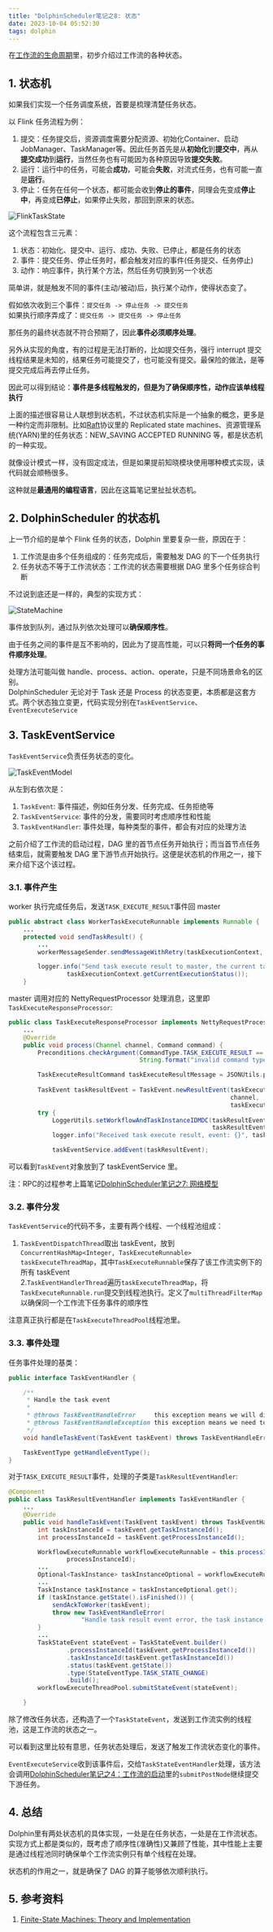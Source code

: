 ```yaml
---
title: "DolphinScheduler笔记之8: 状态"
date: 2023-10-04 05:52:30
tags: dolphin
---
```


在[工作流的生命周期](https://izualzhy.cn/ds-process-lifecycle)里，初步介绍过工作流的各种状态。

## 1. 状态机

如果我们实现一个任务调度系统，首要是梳理清楚任务状态。

以 Flink 任务流程为例：

1. 提交：任务提交后，资源调度需要分配资源、初始化Container、启动JobManager、TaskManager等。因此任务首先是从**初始化**到**提交中**，再从**提交成功**到**运行**，当然任务也有可能因为各种原因导致**提交失败**。   
2. 运行：运行中的任务，可能会**成功**，可能会**失败**，对流式任务，也有可能一直是**运行**。   
3. 停止：任务在任何一个状态，都可能会收到**停止的事件**，同理会先变成**停止中**，再变成**已停止**，如果停止失败，那回到原来的状态。    

![FlinkTaskState](/assets/images/dolphin/dolphin/flink-task-state.png)

这个流程包含三元素：  
1. 状态：初始化、提交中、运行、成功、失败、已停止，都是任务的状态   
2. 事件：提交任务、停止任务时，都会触发对应的事件(任务提交、任务停止)   
3. 动作：响应事件，执行某个方法，然后任务切换到另一个状态   

简单讲，就是触发不同的事件(主动/被动)后，执行某个动作，使得状态变了。  

假如依次收到三个事件：`提交任务 -> 停止任务 -> 提交任务`   
如果执行顺序弄成了：`提交任务 -> 提交任务 -> 停止任务`     

那任务的最终状态就不符合预期了，因此**事件必须顺序处理**。   

另外从实现的角度，有的过程是无法打断的，比如提交任务，强行 interrupt 提交线程结果是未知的，结果任务可能提交了，也可能没有提交。最保险的做法，是等提交完成后再去停止任务。

因此可以得到结论：**事件是多线程触发的，但是为了确保顺序性，动作应该单线程执行**   

上面的描述很容易让人联想到状态机，不过状态机实际是一个抽象的概念，更多是一种约定而非限制。比如[Raft](https://izualzhy.cn/notes-on-raft)协议里的 Replicated state machines、资源管理系统(YARN)里的任务状态：NEW_SAVING ACCEPTED RUNNING 等，都是状态机的一种实现。  

就像设计模式一样，没有固定成法，但是如果提前知晓模块使用哪种模式实现，读代码就会顺畅很多。  

这种就是**最通用的编程语言**，因此在这篇笔记里扯扯状态机。

## 2. DolphinScheduler 的状态机

上一节介绍的是单个 Flink 任务的状态，Dolphin 里要复杂一些，原因在于：   
1. 工作流是由多个任务组成的：任务完成后，需要触发 DAG 的下一个任务执行   
2. 任务状态不等于工作流状态：工作流的状态需要根据 DAG 里多个任务综合判断    

不过说到底还是一样的，典型的实现方式：   

![StateMachine](/assets/images/dolphin/dolphin/state-machine.png)

事件放到队列，通过队列依次处理可以**确保顺序性**。

由于任务之间的事件是互不影响的，因此为了提高性能，可以只**将同一个任务的事件顺序处理**。   

处理方法可能叫做 handle、process、action、operate，只是不同场景命名的区别。    
DolphinScheduler 无论对于 Task 还是 Process 的状态变更，本质都是这套方式。两个状态独立变更，代码实现分别在`TaskEventService`、`EventExecuteService`    

## 3. TaskEventService

`TaskEventService`负责任务状态的变化。

![TaskEventModel](/assets/images/dolphin/dolphin/task-event-model.png)

从左到右依次是：  
1. `TaskEvent`: 事件描述，例如任务分发、任务完成、任务拒绝等       
2. `TaskEventService`: 事件的分发，需要同时考虑顺序性和性能   
3. `TaskEventHandler`: 事件处理，每种类型的事件，都会有对应的处理方法     

之前介绍了工作流的启动过程，DAG 里的首节点任务开始执行；而当首节点任务结束后，就需要触发 DAG 里下游节点开始执行。这便是状态机的作用之一，接下来介绍下这个该过程。    

### 3.1. 事件产生   

worker 执行完成任务后，发送`TASK_EXECUTE_RESULT`事件回 master

```java
public abstract class WorkerTaskExecuteRunnable implements Runnable {
	...
    protected void sendTaskResult() {
        ...
        workerMessageSender.sendMessageWithRetry(taskExecutionContext, masterAddress, CommandType.TASK_EXECUTE_RESULT);

        logger.info("Send task execute result to master, the current task status: {}",
                taskExecutionContext.getCurrentExecutionStatus());
    }
```

master 调用对应的 NettyRequestProcessor 处理消息，这里即`TaskExecuteResponseProcessor`:

```java
public class TaskExecuteResponseProcessor implements NettyRequestProcessor {
	...
    @Override
    public void process(Channel channel, Command command) {
        Preconditions.checkArgument(CommandType.TASK_EXECUTE_RESULT == command.getType(),
                                    String.format("invalid command type : %s", command.getType()));

        TaskExecuteResultCommand taskExecuteResultMessage = JSONUtils.parseObject(command.getBody(),
                                                                                  TaskExecuteResultCommand.class);
        TaskEvent taskResultEvent = TaskEvent.newResultEvent(taskExecuteResultMessage,
                                                             channel,
                                                             taskExecuteResultMessage.getMessageSenderAddress());
        try {
            LoggerUtils.setWorkflowAndTaskInstanceIDMDC(taskResultEvent.getProcessInstanceId(),
                                                        taskResultEvent.getTaskInstanceId());
            logger.info("Received task execute result, event: {}", taskResultEvent);

            taskEventService.addEvent(taskResultEvent);
```

可以看到`TaskEvent`对象放到了 taskEventService 里。

注：RPC的过程参考上篇笔记[DolphinScheduler笔记之7: 网络模型](https://izualzhy.cn/ds-net-model)

### 3.2. 事件分发   

`TaskEventService`的代码不多，主要有两个线程、一个线程池组成：

1. `TaskEventDispatchThread`取出 taskEvent，放到`ConcurrentHashMap<Integer, TaskExecuteRunnable> taskExecuteThreadMap`，其中`TaskExecuteRunnable`保存了该工作流实例下的所有 taskEvent    
2.`TaskEventHandlerThread`遍历`taskExecuteThreadMap`，将`TaskExecuteRunnable.run`提交到线程池执行。定义了`multiThreadFilterMap`以确保同一个工作流下任务事件的顺序性         

注意真正执行都是在`TaskExecuteThreadPool`线程池里。

### 3.3. 事件处理   

任务事件处理的基类：

```java
public interface TaskEventHandler {

    /**
     * Handle the task event
     *
     * @throws TaskEventHandleError     this exception means we will discord this event.
     * @throws TaskEventHandleException this exception means we need to retry this event
     */
    void handleTaskEvent(TaskEvent taskEvent) throws TaskEventHandleError, TaskEventHandleException;

    TaskEventType getHandleEventType();
}
```

对于`TASK_EXECUTE_RESULT`事件，处理的子类是`TaskResultEventHandler`:

```java
@Component
public class TaskResultEventHandler implements TaskEventHandler {
	...
    @Override
    public void handleTaskEvent(TaskEvent taskEvent) throws TaskEventHandleError, TaskEventHandleException {
        int taskInstanceId = taskEvent.getTaskInstanceId();
        int processInstanceId = taskEvent.getProcessInstanceId();

        WorkflowExecuteRunnable workflowExecuteRunnable = this.processInstanceExecCacheManager.getByProcessInstanceId(
                processInstanceId);
        ...
        Optional<TaskInstance> taskInstanceOptional = workflowExecuteRunnable.getTaskInstance(taskInstanceId);
        ...
        TaskInstance taskInstance = taskInstanceOptional.get();
        if (taskInstance.getState().isFinished()) {
            sendAckToWorker(taskEvent);
            throw new TaskEventHandleError(
                    "Handle task result event error, the task instance is already finished, will discord this event");
        }
        ...
        TaskStateEvent stateEvent = TaskStateEvent.builder()
                .processInstanceId(taskEvent.getProcessInstanceId())
                .taskInstanceId(taskEvent.getTaskInstanceId())
                .status(taskEvent.getState())
                .type(StateEventType.TASK_STATE_CHANGE)
                .build();
        workflowExecuteThreadPool.submitStateEvent(stateEvent);

    }
```

除了修改任务状态，还构造了一个`TaskStateEvent`，发送到工作流实例的线程池，这是工作流的状态之一。

可以看到这里比较有意思，任务状态处理后，发送了触发工作流状态变化的事件。

`EventExecuteService`收到该事件后，交给`TaskStateEventHandler`处理，该方法会调用[DolphinScheduler笔记之4：工作流的启动](https://izualzhy.cn/ds-how-process-start)里的`submitPostNode`继续提交下游任务。

## 4. 总结

Dolphin里有两处状态机的具体实现，一处是在任务状态，一处是在工作流状态。实现方式上都是类似的，既考虑了顺序性(准确性)又兼顾了性能，其中性能上主要是通过线程池同时确保单个工作流实例只有单个线程在处理。

状态机的作用之一，就是确保了 DAG 的算子能够依次顺利执行。

## 5. 参考资料
1. [Finite-State Machines: Theory and Implementation](https://code.tutsplus.com/finite-state-machines-theory-and-implementation--gamedev-11867t)   
